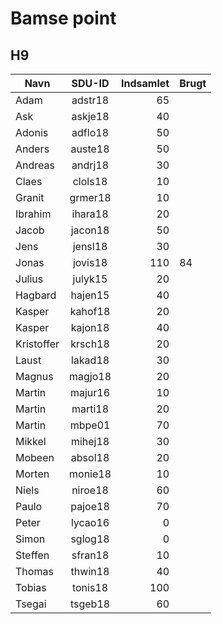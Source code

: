 # Bamse point
## H9

| Navn		| SDU-ID  | Indsamlet	| Brugt | 
| ------------- | :-----: | ----------: | ----- | 
| Adam 		| adstr18 | 65 		| 	|
| Ask 		| askje18 | 40 		| 	|
| Adonis 	| adflo18 | 50 		| 	|
| Anders 	| auste18 | 50 		| 	|
| Andreas 	| andrj18 | 30 		| 	|
| Claes 	| clols18 | 10 		| 	|
| Granit 	| grmer18 | 10 		| 	|
| Ibrahim 	| ihara18 | 20 		| 	|
| Jacob 	| jacon18 | 50 		| 	|
| Jens 		| jensl18 | 30 		| 	|
| Jonas 	| jovis18 | 110 	| 84 	|
| Julius 	| julyk15 | 20 		| 	|
| Hagbard 	| hajen15 | 40 		| 	|
| Kasper 	| kahof18 | 20 		| 	|
| Kasper 	| kajon18 | 40 		| 	|
| Kristoffer 	| krsch18 | 20 		| 	|
| Laust 	| lakad18 | 30 		| 	|
| Magnus 	| magjo18 | 20 		| 	|
| Martin 	| majur16 | 10 		| 	|
| Martin 	| marti18 | 20 		| 	|
| Martin 	| mbpe01  | 70 		| 	|
| Mikkel 	| mihej18 | 30 		| 	|
| Mobeen 	| absol18 | 20 		| 	|
| Morten 	| monie18 | 10 		| 	|
| Niels 	| niroe18 | 60 		| 	|
| Paulo 	| pajoe18 | 70 		| 	|
| Peter 	| lycao16 | 0  		| 	|
| Simon 	| sglog18 | 0  		| 	|
| Steffen 	| sfran18 | 10 		| 	|
| Thomas 	| thwin18 | 40 		| 	|
| Tobias 	| tonis18 | 100		| 	|
| Tsegai 	| tsgeb18 | 60 		| 	|
